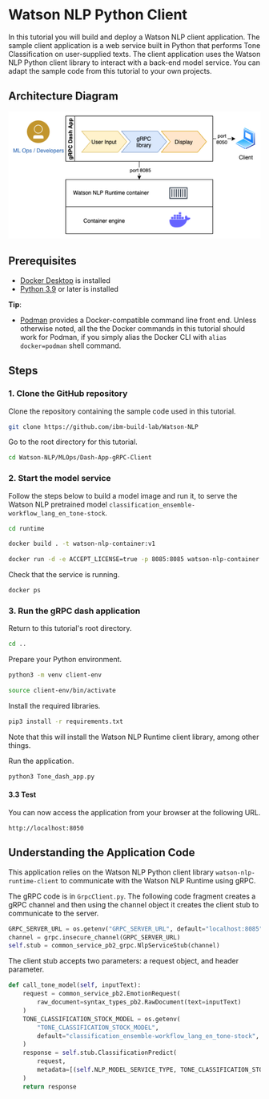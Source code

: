# Watson NLP Python Client

In this tutorial you will build and deploy a Watson NLP client application. The sample client application is a web service built in Python that performs Tone Classification on user-supplied texts. The client application uses the Watson NLP Python client library to interact with a back-end model service. You can adapt the sample code from this tutorial to your own projects.

## Architecture Diagram

![Reference architecure](images/gRPC_dash_app_architecture.png)

## Prerequisites

- [Docker Desktop](https://docs.docker.com/get-docker/) is installed
- [Python 3.9](https://www.python.org/downloads/) or later is installed

**Tip**:

- [Podman](https://podman.io/getting-started/installation) provides a Docker-compatible command line front end. Unless otherwise noted, all the the Docker commands in this tutorial should work for Podman, if you simply alias the Docker CLI with `alias docker=podman` shell command.

## Steps

### 1. Clone the GitHub repository

Clone the repository containing the sample code used in this tutorial.

```sh
git clone https://github.com/ibm-build-lab/Watson-NLP
```

Go to the root directory for this tutorial.

```sh
cd Watson-NLP/MLOps/Dash-App-gRPC-Client
```

### 2. Start the model service

Follow the steps below to build a model image and run it, to serve the Watson NLP pretrained model `classification_ensemble-workflow_lang_en_tone-stock`.

```sh
cd runtime
```

```sh
docker build . -t watson-nlp-container:v1
```

```sh
docker run -d -e ACCEPT_LICENSE=true -p 8085:8085 watson-nlp-container:v1
```

Check that the service is running.

```sh
docker ps
```

### 3. Run the gRPC dash application

Return to this tutorial's root directory.

```sh
cd ..
```

Prepare your Python environment.

```sh
python3 -m venv client-env
```

```sh
source client-env/bin/activate
```

Install the required libraries.

```sh
pip3 install -r requirements.txt
```

Note that this will install the Watson NLP Runtime client library, among other things.

Run the application.

```sh
python3 Tone_dash_app.py
```

#### 3.3 Test

You can now access the application from your browser at the following URL.

```url
http://localhost:8050
```

## Understanding the Application Code

This application relies on the Watson NLP Python client library `watson-nlp-runtime-client` to communicate with the Watson NLP Runtime using gRPC.

The gRPC code is in `GrpcClient.py`. The following code fragment creates a gRPC channel and then using the channel object it creates the client stub to communicate to the server.

```python
GRPC_SERVER_URL = os.getenv("GRPC_SERVER_URL", default="localhost:8085")
channel = grpc.insecure_channel(GRPC_SERVER_URL)
self.stub = common_service_pb2_grpc.NlpServiceStub(channel)
```

The client stub accepts two parameters: a request object, and header parameter.

```python
def call_tone_model(self, inputText):
    request = common_service_pb2.EmotionRequest(
        raw_document=syntax_types_pb2.RawDocument(text=inputText)
    )
    TONE_CLASSIFICATION_STOCK_MODEL = os.getenv(
        "TONE_CLASSIFICATION_STOCK_MODEL",
        default="classification_ensemble-workflow_lang_en_tone-stock",
    )
    response = self.stub.ClassificationPredict(
        request,
        metadata=[(self.NLP_MODEL_SERVICE_TYPE, TONE_CLASSIFICATION_STOCK_MODEL)],
    )
    return response
```
